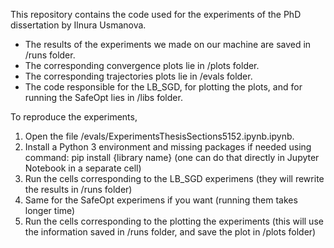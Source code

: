 This repository contains the code used for the experiments of the PhD dissertation by Ilnura Usmanova.

- The results of the experiments we made on our machine are saved in /runs folder. 
- The corresponding convergence plots lie in /plots folder. 
- The corresponding trajectories plots lie in /evals folder. 
- The code responsible for the LB_SGD, for plotting the plots, and for running the SafeOpt lies in /libs folder.

To reproduce the experiments,

1. Open the file /evals/ExperimentsThesisSections5152.ipynb.ipynb. 
2. Install a Python 3 environment and missing packages if needed using command: 
    pip install {library name} 
    (one can do that directly in Jupyter Notebook in a separate cell)
3. Run the cells corresponding to the LB_SGD experimens (they will rewrite the results in /runs folder)
4. Same for the SafeOpt experimens if you want (running them takes longer time)
5. Run the cells corresponding to the plotting the experiments (this will use the information saved in /runs folder, and save the plot in /plots folder)

